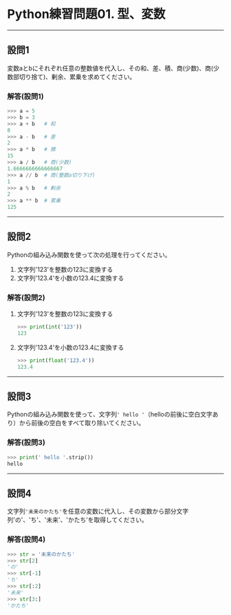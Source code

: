 # Python練習問題01. 型、変数

---

## 設問1

変数aとbにそれぞれ任意の整数値を代入し、その和、差、積、商(少数)、商(少数部切り捨て)、剰余、累乗を求めてください。

### 解答(設問1)

```python
>>> a = 5
>>> b = 3
>>> a + b   # 和
8
>>> a - b   # 差
2
>>> a * b   # 積
15
>>> a / b   # 商(少数)
1.6666666666666667
>>> a // b  # 商(整数a切り下げ)
1
>>> a % b   # 剰余
2
>>> a ** b  # 累乗
125
```

---

## 設問2

Pythonの組み込み関数を使って次の処理を行ってください。  

1. 文字列'123'を整数の123に変換する
1. 文字列'123.4'を小数の123.4に変換する

### 解答(設問2)

1. 文字列'123'を整数の123に変換する

    ```python
    >>> print(int('123'))
    123
    ```

1. 文字列'123.4'を小数の123.4に変換する

    ```python
    >>> print(float('123.4'))
    123.4
    ```

---

## 設問3

Pythonの組み込み関数を使って、文字列```' hello '```（helloの前後に空白文字あり）から前後の空白をすべて取り除いてください。

### 解答(設問3)

```python
>>> print(' hello '.strip())
hello
```

---

## 設問4

文字列```'未来のかたち'```を任意の変数に代入し、その変数から部分文字列'の'、'ち'、'未来'、'かたち'を取得してください。

### 解答(設問4)

```python
>>> str = '未来のかたち'
>>> str[2]
'の'
>>> str[-1]
'ち'
>>> str[:2]
'未来'
>>> str[3:]
'かたち'
```
